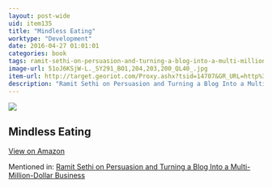 ```yaml
---
layout: post-wide
uid: item135
title: "Mindless Eating"
worktype: "Development"
date: 2016-04-27 01:01:01
categories: book
tags: ramit-sethi-on-persuasion-and-turning-a-blog-into-a-multi-million-dollar-business
image-url: 51oJ6KSjW-L._SY291_BO1,204,203,200_QL40_.jpg
item-url: http://target.georiot.com/Proxy.ashx?tsid=14707&GR_URL=http%3A%2F%2Fwww.amazon.com%2FMindless-Eating-More-Than-Think%2Fdp%2F0345526880%2F
description: "Ramit Sethi on Persuasion and Turning a Blog Into a Multi-Million-Dollar Business"
---
```

<a href="http://target.georiot.com/Proxy.ashx?tsid=14707&GR_URL=http%3A%2F%2Fwww.amazon.com%2FMindless-Eating-More-Than-Think%2Fdp%2F0345526880%2F" target="blank"><img src="../../../../img/thumbs/51oJ6KSjW-L._SY291_BO1,204,203,200_QL40_.jpg" class="prod-img"></a>
<h2>Mindless Eating</h2>
<p><a class="btn btn-primary" href="http://target.georiot.com/Proxy.ashx?tsid=14707&GR_URL=http%3A%2F%2Fwww.amazon.com%2FMindless-Eating-More-Than-Think%2Fdp%2F0345526880%2F" target="blank">View on Amazon</a><p>
<p>Mentioned in: <a href="http://fourhourworkweek.com/2014/10/09/ramit-sethi-on-persuasion-and-turning-a-blog-into-a-multi-million-dollar-business/" target="blank">Ramit Sethi on Persuasion and Turning a Blog Into a Multi-Million-Dollar Business</a></p>
